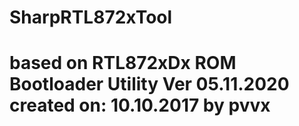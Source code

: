 # SharpRTL872xTool

# based on RTL872xDx ROM Bootloader Utility Ver 05.11.2020 created on: 10.10.2017 by pvvx


